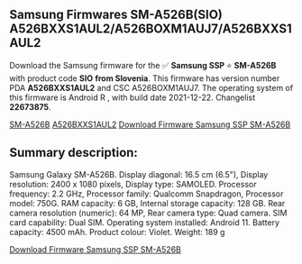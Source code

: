 <h2>Samsung Firmwares SM-A526B(SIO) A526BXXS1AUL2/A526BOXM1AUJ7/A526BXXS1AUL2</h2>
Download the Samsung firmware for the ✅ <strong>Samsung SSP </strong> ⭐ <strong>SM-A526B</strong> with product code <strong>SIO</strong> <strong> from Slovenia</strong>. This firmware has version number PDA <strong>A526BXXS1AUL2</strong> and CSC A526BOXM1AUJ7. The operating system of this firmware is Android R , with build date 2021-12-22. Changelist <strong>22673875</strong>.

[SM-A526B](https://samfirm.shop/samsung/model/SM-A526B)
[A526BXXS1AUL2](https://samfirm.shop/samsung/pda/A526BXXS1AUL2)
[Download Firmware Samsung SSP SM-A526B](https://samfirm.shop/samsung/firmware/484715)
<h2>Summary description:</h2>
<p>Samsung Galaxy SM-A526B. Display diagonal: 16.5 cm (6.5"), Display resolution: 2400 x 1080 pixels, Display type: SAMOLED. Processor frequency: 2.2 GHz, Processor family: Qualcomm Snapdragon, Processor model: 750G. RAM capacity: 6 GB, Internal storage capacity: 128 GB. Rear camera resolution (numeric): 64 MP, Rear camera type: Quad camera. SIM card capability: Dual SIM. Operating system installed: Android 11. Battery capacity: 4500 mAh. Product colour: Violet. Weight: 189 g</p>


[Download Firmware Samsung SSP SM-A526B](https://samfirm.shop/samsung/firmware/484715)
